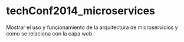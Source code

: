 techConf2014_microservices
==========================

Mostrar el uso y funcionamiento de la arquitectura de microservicios y como se relaciona con la capa web.
